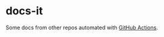 # docs-it

Some docs from other repos automated with [GitHub Actions](https://github.com/features/actions).
